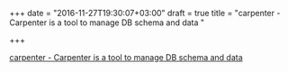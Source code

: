 +++
date = "2016-11-27T19:30:07+03:00"
draft = true
title = "carpenter - Carpenter is a tool to manage DB schema and data "

+++

<p><a href="https://t.co/A1zBx7wZ62">carpenter - Carpenter is a tool to manage DB schema and data </a></p>

